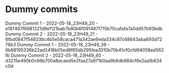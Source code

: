 # Dummy commits

Dummy Commit 1 - 2022-05-18_23H49_20 - e197467f6981221d9ef121bab7b80b6f091487f715b70cafafa7a0dd57b93bdb
Dummy Commit 2 - 2022-05-18_23H49_21 - 6fbd0847f54833bc4b5e58caca471a342ae6eda334c87c68643aba693d7278b3
Dummy Commit 1 - 2022-05-18_23H49_39 - 6b88195336b22ad2418b05ed9f65db295fea3510b70b41cf0cfd94058ed562fb
Dummy Commit 2 - 2022-05-18_23H49_40 - d3215e490b0c66b700a8acaed5e2faa27a971b0aa9b8db684cf6e2aa1b624c0d
